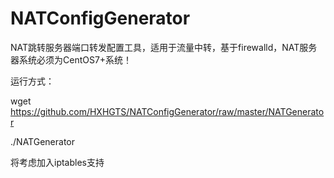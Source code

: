 # NATConfigGenerator
NAT跳转服务器端口转发配置工具，适用于流量中转，基于firewalld，NAT服务器系统必须为CentOS7+系统！

运行方式：

wget https://github.com/HXHGTS/NATConfigGenerator/raw/master/NATGenerator

./NATGenerator

将考虑加入iptables支持
